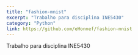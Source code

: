 ```yaml
---
title: "fashion-mnist"
excerpt: "Trabalho para disciplina INE5430"
category: "Python"
link: https://github.com/eHonnef/fashion-mnist
---
```


Trabalho para disciplina INE5430
